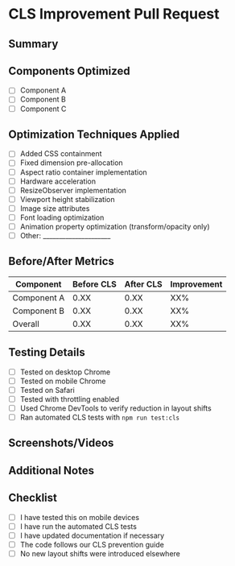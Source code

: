 # CLS Improvement Pull Request

## Summary
<!-- Briefly describe the CLS improvements made in this PR -->

## Components Optimized
<!-- List the components that were optimized -->
- [ ] Component A
- [ ] Component B
- [ ] Component C

## Optimization Techniques Applied
<!-- Check all that apply -->
- [ ] Added CSS containment
- [ ] Fixed dimension pre-allocation
- [ ] Aspect ratio container implementation
- [ ] Hardware acceleration
- [ ] ResizeObserver implementation
- [ ] Viewport height stabilization
- [ ] Image size attributes
- [ ] Font loading optimization
- [ ] Animation property optimization (transform/opacity only)
- [ ] Other: _____________________

## Before/After Metrics
<!-- Provide CLS metrics before and after your changes -->
| Component | Before CLS | After CLS | Improvement |
|-----------|------------|-----------|-------------|
| Component A | 0.XX | 0.XX | XX% |
| Component B | 0.XX | 0.XX | XX% |
| Overall | 0.XX | 0.XX | XX% |

## Testing Details
<!-- Describe how you tested these improvements -->
- [ ] Tested on desktop Chrome
- [ ] Tested on mobile Chrome
- [ ] Tested on Safari
- [ ] Tested with throttling enabled
- [ ] Used Chrome DevTools to verify reduction in layout shifts
- [ ] Ran automated CLS tests with `npm run test:cls`

## Screenshots/Videos
<!-- Attach relevant screenshots or videos showing the improvement -->

## Additional Notes
<!-- Any other information that would be useful for reviewers -->

## Checklist
- [ ] I have tested this on mobile devices
- [ ] I have run the automated CLS tests
- [ ] I have updated documentation if necessary
- [ ] The code follows our CLS prevention guide
- [ ] No new layout shifts were introduced elsewhere
